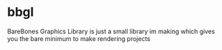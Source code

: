 # bbgl
BareBones Graphics Library is just a small library im making which gives you the bare minimum to make rendering projects
